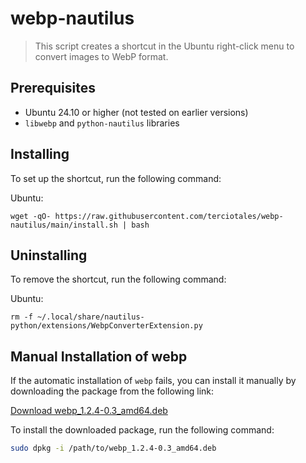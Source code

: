 # webp-nautilus

> This script creates a shortcut in the Ubuntu right-click menu to convert images to WebP format.

## Prerequisites

* Ubuntu 24.10 or higher (not tested on earlier versions)
* `libwebp` and `python-nautilus` libraries

## Installing

To set up the shortcut, run the following command:

Ubuntu:
```
wget -qO- https://raw.githubusercontent.com/terciotales/webp-nautilus/main/install.sh | bash
```


## Uninstalling

To remove the shortcut, run the following command:

Ubuntu:
```
rm -f ~/.local/share/nautilus-python/extensions/WebpConverterExtension.py
```

## Manual Installation of webp

If the automatic installation of `webp` fails, you can install it manually by downloading the package from the following link:

[Download webp_1.2.4-0.3_amd64.deb](https://old-releases.ubuntu.com/ubuntu/pool/universe/libw/libwebp/webp_1.2.4-0.3_amd64.deb)

To install the downloaded package, run the following command:

```sh
sudo dpkg -i /path/to/webp_1.2.4-0.3_amd64.deb
